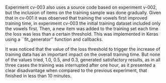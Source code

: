 Experiment cv-003 also uses a source code based on  experiment v-002, but the inclusion of items on the training sample was done gradually. Given that in cv-001 it was observed that training the vowels first improved training time, in experiment cv-003 the initial training dataset included only the vowels first. Then, a new item was added to the training set each time the loss was less than a certain threshold. This was implemented in Keras using a ``fit\_generator'' function and callbacks.

It was noticed that the value of the loss threshold to trigger the increase of training data has an important impact on the overall training time. But none of the values tried, 1.0, 0.5, and 0.3, generated satisfactory results, as in all three cases the training was interrupted after one hour, as it presented a clear disadvantage when compared to the previous experiment, that finished in less than 10 minutes.
